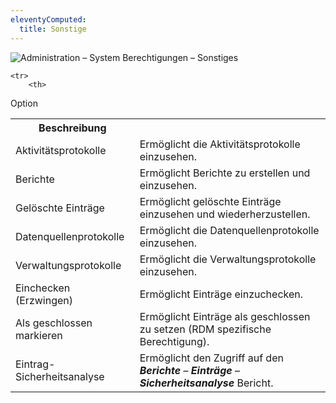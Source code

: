 ```yaml
---
eleventyComputed:
  title: Sonstige
---
```

![Administration – System Berechtigungen – Sonstiges](https://webdevolutions.azureedge.net/docs/de/server/ServerOp0062.png)

<table>

	<tr>
		<th>
Option
		</th>
		<th>
Beschreibung
		</th>
	</tr>
	<tr>
		<td>
Aktivitätsprotokolle
		</td>
		<td>
Ermöglicht die Aktivitätsprotokolle einzusehen.
		</td>
	</tr>
	<tr>
		<td>
Berichte
		</td>
		<td>
Ermöglicht Berichte zu erstellen und einzusehen.
		</td>
	</tr>
	<tr>
		<td>
Gelöschte Einträge
		</td>
		<td>
Ermöglicht gelöschte Einträge einzusehen und wiederherzustellen.
		</td>
	</tr>
	<tr>
		<td>
Datenquellenprotokolle
		</td>
		<td>
Ermöglicht die Datenquellenprotokolle einzusehen.
		</td>
	</tr>
	<tr>
		<td>
Verwaltungsprotokolle
		</td>
		<td>
Ermöglicht die Verwaltungsprotokolle einzusehen.
		</td>
	</tr>
	<tr>
		<td>
Einchecken (Erzwingen)
		</td>
		<td>
Ermöglicht Einträge einzuchecken.
		</td>
	</tr>
	<tr>
		<td>
Als geschlossen markieren
		</td>
		<td>
Ermöglicht Einträge als geschlossen zu setzen (RDM spezifische Berechtigung).
		</td>
	</tr>
	<tr>
		<td>
Eintrag-Sicherheitsanalyse
		</td>
		<td>
Ermöglicht den Zugriff auf den ***Berichte*** – ***Einträge*** – ***Sicherheitsanalyse*** Bericht.
		</td>
	</tr>
</table>
